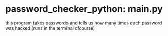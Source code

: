 # password_checker_python: main.py

this program takes passwords and tells us how many times each password was hacked (runs in the terminal ofcourse)
